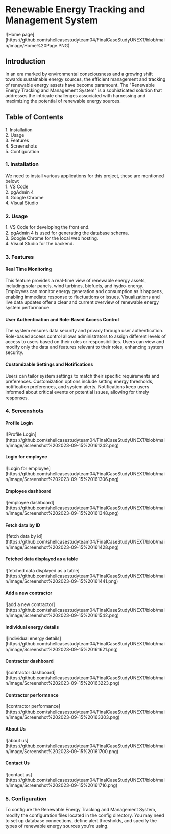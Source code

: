 <h1>Renewable Energy Tracking and Management System</h1>
![Home page](https://github.com/shellcasestudyteam04/FinalCaseStudyUNEXT/blob/main/image/Home%20Page.PNG)
<h2>Introduction</h2>
   In an era marked by environmental consciousness and a growing shift towards sustainable energy sources, the efficient management and tracking of renewable energy assets have become paramount. The "Renewable Energy Tracking and Management System" is a sophisticated solution that addresses the intricate challenges associated with harnessing and maximizing the potential of renewable energy sources.
<h2>Table of Contents</h2>
    1. Installation<br/>
    2. Usage<br/>
    3. Features<br/>
    4. Screenshots<br/>
    5. Configuration<br/>
<h3> 1. Installation</h3>
   We need to install various applications for this project, these are mentioned below: <br/> 
    1. VS Code<br/>
    2. pgAdmin 4<br/>
    3. Google Chrome<br/>
    4. Visual Studio<br/>
<h3>2. Usage </h3>
    1. VS Code for developing the front end.</br>
    2. pgAdmin 4 is used for generating the database schema.</br>
    3. Google Chrome for the local web hosting.</br>
    4. Visual Studio for the backend.
<h3>3. Features </h3>
  <h4>Real Time Monitoring</h4>
     This feature provides a real-time view of renewable energy assets, including solar panels, wind turbines, biofuels, and hydro-energy.
Employees can monitor energy generation and consumption as it happens, enabling immediate response to fluctuations or issues.
Visualizations and live data updates offer a clear and current overview of renewable energy system performance.
  <h4>User Authentication and Role-Based Access Control</h4>
      The system ensures data security and privacy through user authentication.
Role-based access control allows administrators to assign different levels of access to users based on their roles or responsibilities.
Users can view and modify only the data and features relevant to their roles, enhancing system security.
  <h4>Customizable Settings and Notifications</h4>
    Users can tailor system settings to match their specific requirements and preferences.
Customization options include setting energy thresholds, notification preferences, and system alerts.
Notifications keep users informed about critical events or potential issues, allowing for timely responses.
<h3>4. Screenshots </h3>
<h4>Profile Login</h4>
![Profile Login](https://github.com/shellcasestudyteam04/FinalCaseStudyUNEXT/blob/main/image/Screenshot%202023-09-15%20161242.png)
<h4>Login for employee</h4>
![Login for employee](https://github.com/shellcasestudyteam04/FinalCaseStudyUNEXT/blob/main/image/Screenshot%202023-09-15%20161306.png)
<h4>Employee dashboard</h4>
![employee dashboard](https://github.com/shellcasestudyteam04/FinalCaseStudyUNEXT/blob/main/image/Screenshot%202023-09-15%20161348.png)
<h4>Fetch data by ID</h4>
![fetch data by id](https://github.com/shellcasestudyteam04/FinalCaseStudyUNEXT/blob/main/image/Screenshot%202023-09-15%20161428.png)
<h4>Fetched data displayed as a table</h4>
![fetched data displayed as a table](https://github.com/shellcasestudyteam04/FinalCaseStudyUNEXT/blob/main/image/Screenshot%202023-09-15%20161441.png)
<h4>Add a new contractor</h4>
![add a new contractor](https://github.com/shellcasestudyteam04/FinalCaseStudyUNEXT/blob/main/image/Screenshot%202023-09-15%20161542.png)
<h4>Individual energy details</h4>
![individual energy details](https://github.com/shellcasestudyteam04/FinalCaseStudyUNEXT/blob/main/image/Screenshot%202023-09-15%20161621.png)
<h4>Contractor dashboard</h4>
![contractor dashboard](https://github.com/shellcasestudyteam04/FinalCaseStudyUNEXT/blob/main/image/Screenshot%202023-09-15%20163223.png)
<h4>Contractor performance</h4>
![contractor performance](https://github.com/shellcasestudyteam04/FinalCaseStudyUNEXT/blob/main/image/Screenshot%202023-09-15%20163303.png)
<h4>About Us</h4>
![about us](https://github.com/shellcasestudyteam04/FinalCaseStudyUNEXT/blob/main/image/Screenshot%202023-09-15%20161700.png)
<h4>Contact Us</h4>
![contact us](https://github.com/shellcasestudyteam04/FinalCaseStudyUNEXT/blob/main/image/Screenshot%202023-09-15%20161716.png)
<h3>5. Configuration </h3>
   To configure the Renewable Energy Tracking and Management System, modify the configuration files located in the config directory. You may need to set up database connections, define alert thresholds, and specify the types of renewable energy sources you're using.






  
    

